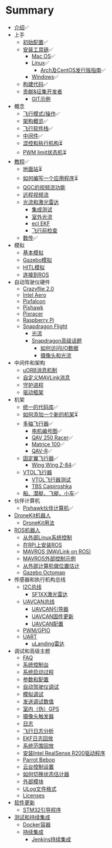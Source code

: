 # Summary

* [介绍](README.md)✅
* 上手
    * [初始配置](starting-initial-config.md)✅
    * [安装工具链](starting-installing.md)✅
        * [Mac OS](starting-installing-mac.md)✅
        * [Linux](starting-installing-linux.md)✅
            * [Arch及CentOS发行版指南](starting-installing-linux-boutique.md)✅
        * [Windows](starting-installing-windows.md)✅
    * [构建代码](starting-building.md)✅
    * [贡献&征集开发者](starting-contributing.md)
        * [GIT示例](git-examples.md)
* 概念
    * [飞行模式/操作](concept-flight-modes.md)✅
    * [架构概览](concept-architecture.md)✅
    * [飞行软件栈](concept-flight-stack.md)✅
    * [中间件](concept-middleware.md)✅
    * [混控和执行机构](concept-mixing.md)⏳
    * [PWM limit状态机](concept-pwm_limit.md)⏳
* [教程](tutorials.md)✅
    * [地面站](qgroundcontrol-intro.md)⏳
    * [如何编写一个应用程序](tutorial-hello-sky.md)⏳
    * [QGC的视频流功能](advanced-videostreaming-qgc.md)
    * [远程视频流](wifibroadcast.md)
  * [光流和激光雷达](flow_lidar_setup.md)
    * [集成测试](tutorial-integration-testing.md)
    * [室外光流](optical-flow-outdoors.md)
    * [ecl EKF](tuning_the_ecl_ekf.md)
    * [飞行前检查](pre_flight_checks.md)
  * [数传](telemetry.md)✅
* 模拟
    * [基本模拟](simulation-sitl.md)
    * [Gazebo模拟](simulation-gazebo.md)
    * [HITL模拟](simulation-hitl.md)
    * [连接到ROS](simulation-ros-interface.md)
* 自动驾驶仪硬件
    * [Crazyflie 2.0](hardware-crazyflie2.md)
    * [Intel Aero](hardware-intel-aero.md)
    * [Pixfalcon](hardware-pixfalcon.md)
    * [Pixhawk](hardware-pixhawk.md)
    * [Pixracer](hardware-pixracer.md)
    * [Raspberry Pi](hardware-rpi.md)
    * [Snapdragon Flight](hardware-snapdragon.md)
        * [光流](optical_flow.md)
        * [Snapdragon高级话题](advanced-snapdragon.md)
            * [如何访问I/O数据](advanced-accessing-io-data.md)
            * [摄像头和光流](advanced-snapdragon_camera.md)
* 中间件和架构
    * [uORB消息机制](advanced-uorb.md)
    * [自定义MAVLink消息](custom-mavlink-message.md)
    * [守护进程](architecture-daemon.md)
    * [驱动框架](advanced-drivers.md)
* 机架
    * [统一的代码库](airframes-architecture.md)✅
    * [如何添加一个新的机架](airframes-adding-a-new-frame.md)⏳
    * [多轴飞行器](airframes-multicopter.md)✅
        * [电机编号图](airframes-motor-map.md)✅
        * [QAV 250 Racer](airframes-multicopter-qav250.md)✅
        * [Matrice 100](airframes-multicopter-matrice100.md)✅
        * [QAV-R](qav-r.md)✅
    * [固定翼飞行器](airframes-plane.md)✅
        * [Wing Wing Z-84](airframes-plane-wing-z-84.md)✅
    * [VTOL飞行器](airframes-vtol.md)
        * [VTOL飞行器测试](airframes-vtol-testing.md)
        * [TBS Caipiroshka](airframes-vtol-caipiroshka.md)
    * [船、潜艇、飞艇、小车](airframes-experimental.md)✅
* 伙伴计算机
    * [Pixhawk伙伴计算机](pixhawk-companion-computer.md)✅
* [DroneKit机器人](robotics-using-dronekit.md)
    * [DroneKit用法](dronekit-example.md)
* [ROS机器人](robotics-using-ros.md)
    * [从外部Linux系统控制](offboard-control.md)
    * [在RPi上安装ROS](ros-raspberrypi-installation.md)
    * [MAVROS \(MAVLink on ROS\)](ros-mavros-installation.md)
    * [MAVROS外部控制示例](ros-mavros-offboard.md)
    * [从外部计算机做位置估计](external-position.md)
    * [Gazebo Octomap](simulation-gazebo-octomap.md)
* 传感器和执行机构总线
    * [I2C总线](i2c-intro.md)
        * [SF1XX激光雷达](sf1xx_lidar_setup.md)
    * [UAVCAN总线](uavcan-intro.md)
        * [UAVCAN引导器](uavcan-bootloader-installation.md)
        * [UAVCAN固件更新](uavcan-node-firmware.md)
        * [UAVCAN配置](uavcan-node-enumeration.md)
    * [PWM/GPIO](pwm-gpio-intro.md)
    * [UART](uart-intro.md)
        * [uLanding雷达](uart-ulanding-radar.md)
* 调试和高级主题
    * [FAQ](advanced-faq.md)
    * [系统控制台](advanced-system-console.md)
    * [系统启动过程](advanced-system-startup.md)
    * [参数和配置](advanced-configurations.md)
    * [自动驾驶仪调试](advanced-gdb-debugging.md)
    * [模拟调试](simulation-debugging.md)
    * [发送调试数值](advanced-debug-values.md)
    * [室内（伪）GPS](advanced-fake-gps.md)
    * [摄像头触发器](advanced-camera-trigger.md)
    * [日志](advanced-logging.md)
    * [飞行日志分析](flight_log_analysis.md)
    * [EKF日志回放](ekf2_log_replay.md)
    * [系统范围回放](advanced-replay.md)
    * [安装Intel RealSense R200驱动程序](advanced-realsense_intel.md)
    * [Parrot Bebop](advanced-bebop.md)
    * [云台控制设置](advanced-gimbal-control.md)
    * [如何切换状态估计器](advanced-switching_state_estimators.md)
    * [外部模块](advanced-out-of-tree-modules.md)
    * [ULog文件格式](advanced-ulog-file-format.md)
    * [Licenses](advanced-licenses.md)
* [软件更新](software_update.md)
    * [STM32引导程序](stm32_bootloader.md)
* [测试和持续集成](testing-and-ci.md)
    * [Docker容器](advanced-docker.md)
    * [持续集成](advanced-ci.md)
        * [Jenkins持续集成](advanced-jenkins-ci.md)
